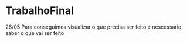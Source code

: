 # TrabalhoFinal
26/05
Para conseguimos visualizar o que precisa ser feito é nescessario saber o que vai ser feito

